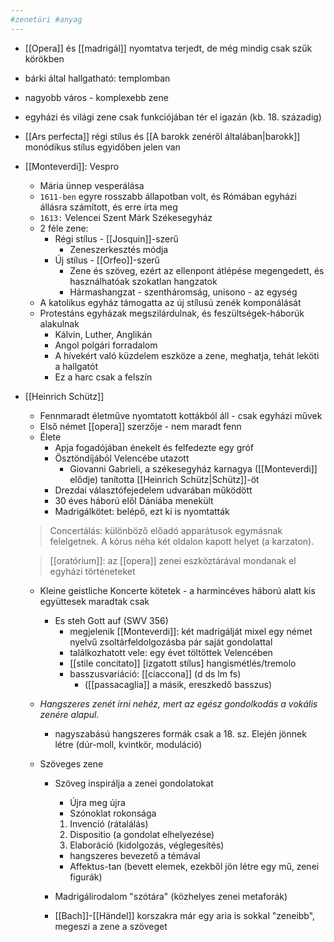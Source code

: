 ```yaml
---
#zenetöri #anyag
---
```


-   [[Opera]] és [[madrigál]] nyomtatva terjedt, de még mindig csak szűk körökben
-   bárki által hallgatható: templomban
-   nagyobb város - komplexebb zene
-   egyházi és világi zene csak funkciójában tér el igazán (kb. 18. századig)
-   [[Ars perfecta]] régi stílus és [[A barokk zenéről általában|barokk]] monódikus stílus egyidőben jelen van

-   [[Monteverdi]]: Vespro
    -   Mária ünnep vesperálása
    -   `1611-ben` egyre rosszabb állapotban volt, és Rómában egyházi állásra számított, és erre írta meg
    -   `1613:` Velencei Szent Márk Székesegyház
    -   2 féle zene:
        -   Régi stílus - [[Josquin]]-szerű
            -   Zeneszerkesztés módja
        -   Új stílus - [[Orfeo]]-szerű
            -   Zene és szöveg, ezért az ellenpont átlépése megengedett, és használhatóak szokatlan hangzatok
            -   Hármashangzat - szentháromság, unisono - az egység
    -   A katolikus egyház támogatta az új stílusú zenék komponálását
    -   Protestáns egyházak megszilárdulnak, és feszültségek-háborúk alakulnak
        -   Kálvin, Luther, Anglikán
        -   Angol polgári forradalom
        -   A hívekért való küzdelem eszköze a zene, meghatja, tehát leköti a hallgatót
        -   Ez a harc csak a felszín

-   [[Heinrich Schütz]]
    -   Fennmaradt életműve nyomtatott kottákból áll - csak egyházi művek
    -   Első német [[opera]] szerzője - nem maradt fenn
    -   Élete
        -   Apja fogadójában énekelt és felfedezte egy gróf
        -   Ösztöndíjából Velencébe utazott
            -   Giovanni Gabrieli, a székesegyház karnagya ([[Monteverdi]] elődje) tanította [[Heinrich Schütz|Schütz]]-öt
        -   Drezdai választófejedelem udvarában működött
        -   30 éves háború elől Dániába menekült
        -   Madrigálkötet: belépő, ezt ki is nyomtatták
	    
	> Concertálás: különböző előadó apparátusok egymásnak felelgetnek. A kórus néha két oldalon kapott helyet (a karzaton).
	    
    > [[oratórium]]: az [[opera]] zenei eszköztárával mondanak el egyházi történeteket
		
    -   Kleine geistliche Koncerte kötetek - a harmincéves háború alatt kis együttesek maradtak csak
        -   Es steh Gott auf (SWV 356)
            -   megjelenik [[Monteverdi]]: két madrigálját mixel egy német nyelvű zsoltárfeldolgozásba pár saját gondolattal
            -   találkozhatott vele: egy évet töltöttek Velencében
            -   [[stile concitato]] [izgatott stílus] hangismétlés/tremolo
            -   basszusvariáció: [[ciaccona]] (d ds lm fs)
                -   ([[passacaglia]] a másik, ereszkedő basszus)
                
    -   *Hangszeres zenét írni nehéz, mert az egész gondolkodás a vokális zenére alapul.*
		-   nagyszabású hangszeres formák csak a 18. sz. Elején jönnek létre (dúr-moll, kvintkör, moduláció)
    -   Szöveges zene
        -   Szöveg inspirálja a zenei gondolatokat
            
            -   Újra meg újra
            -   Szónoklat rokonsága
            
            1.  Invenció (rátalálás)
            2.  Dispositio (a gondolat elhelyezése)
            3.  Elaboráció (kidolgozás, véglegesítés)
            
            -   hangszeres bevezető a témával
            -   Affektus-tan (bevett elemek, ezekből jön létre egy mű, zenei figurák)
        -   Madrigálirodalom "szótára" (közhelyes zenei metaforák)
        -   [[Bach]]-[[Händel]] korszakra már egy aria is sokkal "zeneibb", megeszi a zene a szöveget